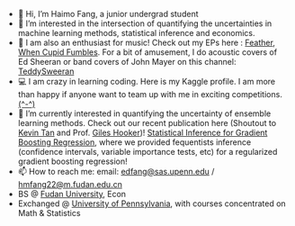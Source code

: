 - 👋 Hi, I’m Haimo Fang, a junior undergrad student
- 👀 I’m interested in the intersection of quantifying the uncertainties in machine learning methods, statistical inference and economics.
- 🎸 I am also an enthusiast for music! Check out my EPs here : <a href="https://music.163.com/#/song?id=2615382212" style="text-decoration: underline;">Feather</a>, <a href="https://music.163.com/#/song?id=2655490851" style="text-decoration: underline;">When Cupid Fumbles</a>. For a bit of amusement, I do acoustic covers of Ed Sheeran or band covers of John Mayer on this channel: <a href="https://space.bilibili.com/456077388?spm_id_from=333.337.0.0" style="text-decoration: underline;">TeddySweeran</a>
- 💻 I am crazy in learning coding. Here is my Kaggle profile. I am more than happy if anyone want to team up with me in exciting competitions. <a href="https://www.kaggle.com/haimofang" style="text-decoration: underline;">(^-^)</a>
- 🌱 I’m currently interested in quantifying the uncertainty of ensemble learning methods. Check out our recent publication here (Shoutout to <a href="https://statistics.wharton.upenn.edu/profile/kevtan/" style="text-decoraction">Kevin Tan</a> and Prof. <a href="https://statistics.wharton.upenn.edu/profile/ghooker/#research" style="text-decoration">Giles Hooker</a>)! <a href="https://www.arxiv.org/abs/2509.23127" style="text-decoration">Statistical Inference for Gradient Boosting Regression</a>, where we provided fequentists inference (confidence intervals, variable importance tests, etc) for a regularized gradient boosting regression!
- 📫 How to reach me: email: edfang@sas.upenn.edu / hmfang22@m.fudan.edu.cn
- BS @ <a href="https://www.fudan.edu.cn/" style="text-decoration: underline;">Fudan University</a>, Econ</br>
- Exchanged @ <a href="https://upenn.edu/" style="text-decoration: underline;">University of Pennsylvania</a>, with courses concentrated on Math & Statistics
  

<!---
Fangbaixiangmomo/Fangbaixiangmomo is a ✨ special ✨ repository because its `README.md` (this file) appears on your GitHub profile.
You can click the Preview link to take a look at your changes.
--->
